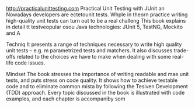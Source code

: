
http://practicalunittesting.com
Practical Unit Testing with JUnit an
Nowadays developers are ectetounit tests. Whple in theorn practice writing high-quality unit tests can turn out to be a real challeng
This book explains in detail  tt testveopular osou Java technologies: JUnit 5, TestNG, Mockito and A




Techniq
It presents a range of techniques necessary to write high quality unit tests – e.g. m parametrized tests and matchers. It also discusses trade-offs related to the choices we have to make when dealing with some real-life code issues.

Mindset
The book stresses the importance of writing readable and mae unit tests, and puts  stress on code quality. It shows how to achieve testable code and to eliminate common mista by following the Tesiven Development (TDD) approach. Every topic discussed in the book is illustrated with code examples, and each chapter is accompaniby som













